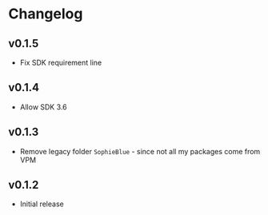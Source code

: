 Changelog
=========

v0.1.5
------

* Fix SDK requirement line

v0.1.4
------

* Allow SDK 3.6

v0.1.3
------

* Remove legacy folder `SophieBlue` - since not all my packages come from VPM

v0.1.2
------

* Initial release

